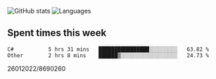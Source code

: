 ![GitHub stats](https://github-readme-stats.vercel.app/api?username=emipa606&theme=github_dark&show_icons=true) 
![Languages](https://github-readme-stats.vercel.app/api/top-langs/?username=emipa606&theme=github_dark&layout=compact)

## Spent times this week
<!--START_SECTION:waka-->

```text
C#           5 hrs 31 mins   ████████████████░░░░░░░░░   63.82 %
Other        2 hrs 8 mins    ██████▒░░░░░░░░░░░░░░░░░░   24.73 %
```

<!--END_SECTION:waka-->


26012022/8690260
